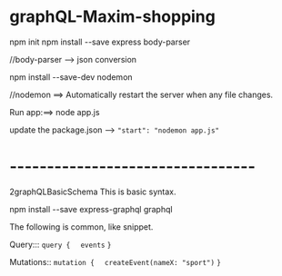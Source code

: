 # graphQL-Maxim-shopping

npm init
npm install --save express body-parser

//body-parser --> json conversion

npm install --save-dev nodemon

//nodemon ==> Automatically restart the server when any file changes.

Run app:==> node app.js

update the package.json --> ``"start": "nodemon app.js"``

# ---------------------------------
2graphQLBasicSchema
This is basic syntax.

npm install --save express-graphql graphql

The following is common, like snippet.

Query:::
`query {`
`  events`
`}`

Mutations::
`mutation {`
`  createEvent(nameX: "sport")`
`}`